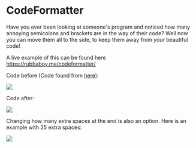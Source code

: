# CodeFormatter
Have you ever been looking at someone's program and noticed how many annoying semicolons and brackets are in the way of their code? Well now you can move them all to the side, to keep them away from your beautiful code!

A live example of this can be found here https://rubbaboy.me/codeformatter/

Code before (Code found from [here](https://stackoverflow.com/q/33874567)):

![](https://rubbaboy.me/images/4meunbc)

Code after:

![](https://rubbaboy.me/images/hlld2ie)

Changing how many extra spaces at the end is also an option. Here is an example with 25 extra spaces:

![](https://rubbaboy.me/images/m760pad)
